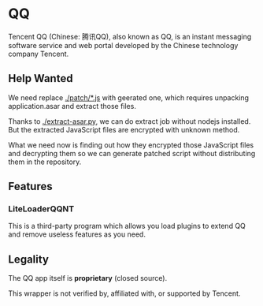# QQ

Tencent QQ (Chinese: 腾讯QQ), also known as QQ, is an instant messaging software service and web portal developed by the Chinese technology company Tencent.

## Help Wanted

We need replace [./patch/*.js](./patch) with geerated one, which requires unpacking application.asar and extract those files.

Thanks to [./extract-asar.py](./extract-asar.py), we can do extract job without nodejs installed. But the extracted JavaScript files are encrypted with unknown method.

What we need now is finding out how they encrypted those JavaScript files and decrypting them so we can generate patched script without distributing them in the repository. 

## Features

### LiteLoaderQQNT

This is a third-party program which allows you load plugins to extend QQ and remove useless features as you need.

## Legality

The QQ app itself is **proprietary** (closed source).

This wrapper is not verified by, affiliated with, or supported by Tencent.
